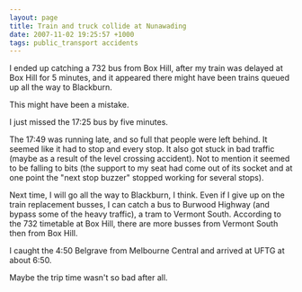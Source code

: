 ```yaml
---
layout: page
title: Train and truck collide at Nunawading
date: 2007-11-02 19:25:57 +1000
tags: public_transport accidents
---
```


I ended up catching a 732 bus from Box Hill, after my train was delayed at Box Hill for 5 minutes, and it appeared there might have been trains queued up all the way to Blackburn.

This might have been a mistake.

I just missed the 17:25 bus by five minutes.

The 17:49 was running late, and so full that people were left behind. It seemed like it had to stop and every stop. It also got stuck in bad traffic (maybe as a result of the level crossing accident). Not to mention it seemed to be falling to bits (the support
to my seat had come out of its socket and at one point the "next stop buzzer" stopped working for several stops).

Next time, I will go all the way to Blackburn, I think. Even if I give up on the train replacement busses, I can catch a bus to Burwood Highway (and bypass some of the heavy traffic), a tram to Vermont South. According to the 732 timetable at Box Hill, there are more busses from Vermont South then from Box Hill.

I caught the 4:50 Belgrave from Melbourne Central and arrived at UFTG at about 6:50.

Maybe the trip time wasn't so bad after all.

